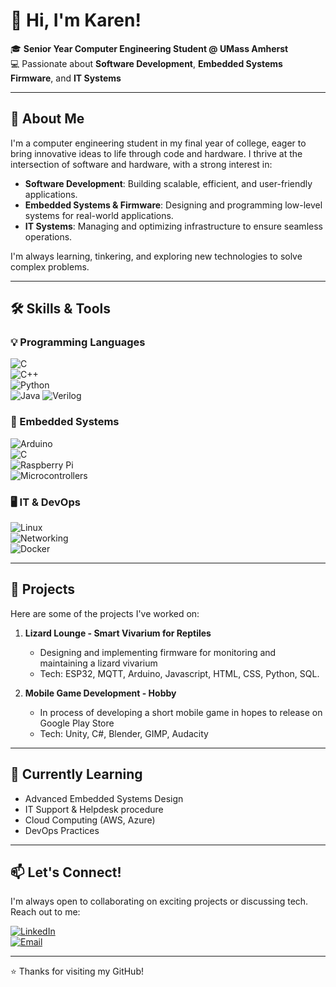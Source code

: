 # 👋 Hi, I'm Karen!  

🎓 **Senior Year Computer Engineering Student @ UMass Amherst**  
💻 Passionate about **Software Development**, **Embedded Systems Firmware**, and **IT Systems**  

---

## 🚀 About Me  
I'm a computer engineering student in my final year of college, eager to bring innovative ideas to life through code and hardware. I thrive at the intersection of software and hardware, with a strong interest in:  

- **Software Development**: Building scalable, efficient, and user-friendly applications.  
- **Embedded Systems & Firmware**: Designing and programming low-level systems for real-world applications.  
- **IT Systems**: Managing and optimizing infrastructure to ensure seamless operations.  

I'm always learning, tinkering, and exploring new technologies to solve complex problems.  

---

## 🛠️ Skills & Tools  

### 💡 Programming Languages  
![C](https://img.shields.io/badge/-C-00599C?style=flat&logo=c)  
![C++](https://img.shields.io/badge/-C++-00599C?style=flat&logo=c%2B%2B)  
![Python](https://img.shields.io/badge/-Python-3776AB?style=flat&logo=python)  
![Java](https://img.shields.io/badge/-Java-007396?style=flat&logo=java)
![Verilog](https://img.shields.io/badge/-Verilog-DD0031?style=flat&logo=verilog&logoColor=white)

### 🔧 Embedded Systems  
![Arduino](https://img.shields.io/badge/-Arduino-00979D?style=flat&logo=arduino)  
![C](https://img.shields.io/badge/-C-00599C?style=flat&logo=c)  
![Raspberry Pi](https://img.shields.io/badge/-Raspberry%20Pi-C51A4A?style=flat&logo=raspberry-pi)  
![Microcontrollers](https://img.shields.io/badge/-Microcontrollers-00878F?style=flat)  

### 🖥️ IT & DevOps  
![Linux](https://img.shields.io/badge/-Linux-FCC624?style=flat&logo=linux)  
![Networking](https://img.shields.io/badge/-Networking-007ACC?style=flat)  
![Docker](https://img.shields.io/badge/-Docker-2496ED?style=flat&logo=docker)  

---

## 📂 Projects  
Here are some of the projects I've worked on:  

1. **Lizard Lounge - Smart Vivarium for Reptiles**  
   - Designing and implementing firmware for monitoring and maintaining a lizard vivarium 
   - Tech: ESP32, MQTT, Arduino, Javascript, HTML, CSS, Python, SQL.  

2. **Mobile Game Development - Hobby**
   - In process of developing a short mobile game in hopes to release on Google Play Store
   - Tech: Unity, C#, Blender, GIMP, Audacity 
---

## 🌱 Currently Learning  
- Advanced Embedded Systems Design
- IT Support & Helpdesk procedure 
- Cloud Computing (AWS, Azure)  
- DevOps Practices  

---

## 📫 Let's Connect!  
I'm always open to collaborating on exciting projects or discussing tech. Reach out to me:  

[![LinkedIn](https://img.shields.io/badge/-LinkedIn-0077B5?style=flat&logo=linkedin)](https://www.linkedin.com/in/karen-coughlin-it/)  
[![Email](https://img.shields.io/badge/-Email-D14836?style=flat&logo=gmail)](mailto:c.coughlin.k@gmail.com)  

---

⭐ Thanks for visiting my GitHub!
